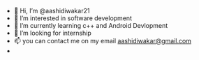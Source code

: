 - 👋 Hi, I’m @aashidiwakar21
- 👀 I’m interested in software development
- 🌱 I’m currently learning c++ and Android Devlopment
- 💞️ I’m looking for internship
- 📫  you can contact me on my email aashidiwakar@gmail.com 
- 

<!---
aashidiwakar21/aashidiwakar21 is a ✨ special ✨ repository because its `README.md` (this file) appears on your GitHub profile.
You can click the Preview link to take a look at your changes.
--->
